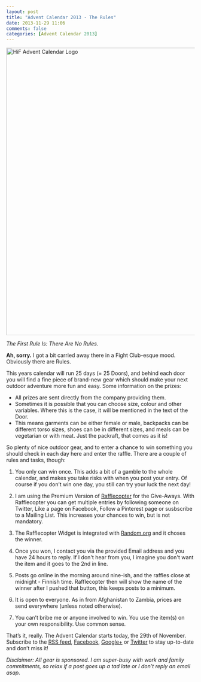 ```yaml
---
layout: post
title: "Advent Calendar 2013 - The Rules"
date: 2013-11-29 11:06
comments: false
categories: [Advent Calendar 2013]
---
```


<a href="http://www.flickr.com/photos/hendrikmorkel/8230998731/" title="HiF Advent Calendar"><img src="http://farm9.staticflickr.com/8350/8230998731_e265161b94_b.jpg" width="1024" height="768" alt="HiF Advent Calendar Logo"></a>

<!-- more -->

*The First Rule Is: There Are No Rules.*

**Ah, sorry.** I got a bit carried away there in a Fight Club-esque mood. Obviously there are Rules. 

This years calendar will run 25 days (= 25 Doors), and behind each door you will find a fine piece of brand-new gear which should make your next outdoor adventure more fun and easy. Some information on the prizes:

- All prizes are sent directly from the company providing them. 
- Sometimes it is possible that you can choose size, colour and other variables. Where this is the case, it will be mentioned in the text of the Door.
- This means garments can be either female or male, backpacks can be different torso sizes, shoes can be in different sizes, and meals can be vegetarian or with meat. Just the packraft, that comes as it is!

So plenty of nice outdoor gear, and to enter a chance to win something you should check in each day here and enter the raffle. There are a couple of rules and tasks, though:

1. You only can win once. This adds a bit of a gamble to the whole calendar, and makes you take risks with when you post your entry. Of course if you don’t win one day, you still can try your luck the next day!

2. I am using the Premium Version of [Rafflecopter](https://www.rafflecopter.com/) for the Give-Aways. With Rafflecopter you can get multiple entries by following someone on Twitter, Like a page on Facebook, Follow a Pinterest page or susbscribe to a Mailing List. This increases your chances to win, but is not mandatory.

3. The Rafflecopter Widget is integrated with [Random.org](http://www.random.org/) and it choses the winner. 

4. Once you won, I contact you via the provided Email address and you have 24 hours to reply. If I don't hear from you, I imagine you don't want the item and it goes to the 2nd in line.

5. Posts go online in the morning around nine-ish, and the raffles close at midnight - Finnish time. Rafflecopter then will show the name of the winner after I pushed that button, this keeps posts to a minimum.

6. It is open to everyone. As in from Afghanistan to Zambia, prices are send everywhere (unless noted otherwise).

7. You can’t bribe me or anyone involved to win. You use the item(s) on your own responsibility. Use common sense.

That’s it, really. The Advent Calendar starts today, the 29th of November. Subscribe to the [RSS feed](http://hikinginfinland.com/atom.xml), [Facebook](https://www.facebook.com/hikinginfinland), [Google+](https://plus.google.com/105082905705272949032) or [Twitter](https://twitter.com/hendrikmorkel) to stay up-to-date and don’t miss it!

*Disclaimer: All gear is sponsored. I am super-busy with work and family commitments, so relax if a post goes up a tad late or I don’t reply an email asap.*
